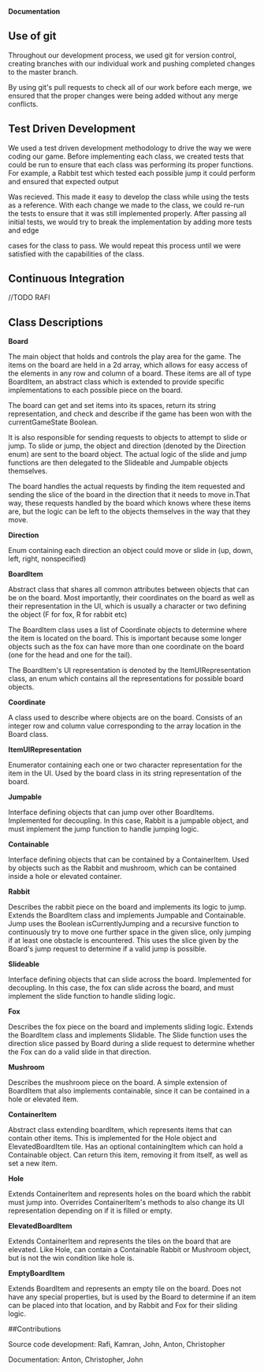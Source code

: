 **Documentation**

## Use of git 

Throughout our development process, we used git for version control, creating branches with our individual work and pushing completed changes to the master branch.

By using git's pull requests to check all of our work before each merge, we ensured that the proper changes were being added without any merge conflicts.

## Test Driven Development

We used a test driven development methodology to drive the way we were coding our game. Before implementing each class, we created tests that could be run to ensure that each class was performing its proper functions. For example, a Rabbit test which tested each possible jump it could perform and ensured that expected output

Was recieved. This made it easy to develop the class while using the tests as a reference. With each change we made to the class, we could re-run the tests to ensure that it was still implemented properly. After passing all initial tests, we would try to break the implementation by adding more tests and edge

cases for the class to pass. We would repeat this process until we were satisfied with the capabilities of the class.

## Continuous Integration
//TODO RAFI

## Class Descriptions

**Board**

The main object that holds and controls the play area for the game. The items on the board are held in a 2d array, which allows for easy access of the elements in any row and column of a board. These items are all of type BoardItem, an abstract class which is extended to provide specific implementations to each possible piece on the board.

The board can get and set items into its spaces, return its string representation, and check and describe if the game has been won with the currentGameState Boolean.

It is also responsible for sending requests to objects to attempt to slide or jump. To slide or jump, the object and direction (denoted by the Direction enum) are sent to the board object. The actual logic of the slide and jump functions are then delegated to the Slideable and Jumpable objects themselves.

The board handles the actual requests by finding the item requested and sending the slice of the board in the direction that it needs to move in.That way, these requests handled by the board which knows where these items are, but the logic can be left to the objects themselves in the way that they move.

**Direction**

Enum containing each direction an object could move or slide in (up, down, left, right, nonspecified)

**BoardItem**

Abstract class that shares all common attributes between objects that can be on the board. Most importantly, their coordinates on the board as well as their representation in the UI, which is usually a character or two defining the object (F for fox, R for rabbit etc)

The BoardItem class uses a list of Coordinate objects to determine where the item is located on the board. This is important because some longer objects such as the fox can have more than one coordinate on the board (one for the head and one for the tail).

The BoardItem&#39;s UI representation is denoted by the ItemUIRepresentation class, an enum which contains all the representations for possible board objects.

**Coordinate**

A class used to describe where objects are on the board. Consists of an integer row and column value corresponding to the array location in the Board class.

**ItemUIRepresentation**

Enumerator containing each one or two character representation for the item in the UI. Used by the board class in its string representation of the board.

**Jumpable**

Interface defining objects that can jump over other BoardItems. Implemented for decoupling. In this case, Rabbit is a jumpable object, and must implement the jump function to handle jumping logic.

**Containable**

Interface defining objects that can be contained by a ContainerItem. Used by objects such as the Rabbit and mushroom, which can be contained inside a hole or elevated container.

**Rabbit**

Describes the rabbit piece on the board and implements its logic to jump. Extends the BoardItem class and implements Jumpable and Containable. Jump uses the Boolean isCurrentlyJumping and a recursive function to continuously try to move one further space in the given slice, only jumping if at least one obstacle is encountered. This uses the slice given by the Board&#39;s jump request to determine if a valid jump is possible.

**Slideable**

Interface defining objects that can slide across the board. Implemented for decoupling. In this case, the fox can slide across the board, and must implement the slide function to handle sliding logic.

**Fox**

Describes the fox piece on the board and implements sliding logic. Extends the BoardItem class and implements Slidable. The Slide function uses the direction slice passed by Board during a slide request to determine whether the Fox can do a valid slide in that direction.

**Mushroom**

Describes the mushroom piece on the board. A simple extension of BoardItem that also implements containable, since it can be contained in a hole or elevated item.

**ContainerItem**

Abstract class extending boardItem, which represents items that can contain other items. This is implemented for the Hole object and ElevatedBoardItem tile. Has an optional containingItem which can hold a Containable object. Can return this item, removing it from itself, as well as set a new item.

**Hole**

Extends ContainerItem and represents holes on the board which the rabbit must jump into. Overrides ContainerItem&#39;s methods to also change its UI representation depending on if it is filled or empty.

**ElevatedBoardItem**

Extends ContainerItem and represents the tiles on the board that are elevated. Like Hole, can contain a Containable Rabbit or Mushroom object, but is not the win condition like hole is.

**EmptyBoardItem**

Extends BoardItem and represents an empty tile on the board. Does not have any special properties, but is used by the Board to determine if an item can be placed into that location, and by Rabbit and Fox for their sliding logic.


##Contributions

Source code development: Rafi, Kamran, John, Anton, Christopher

Documentation: Anton, Christopher, John

